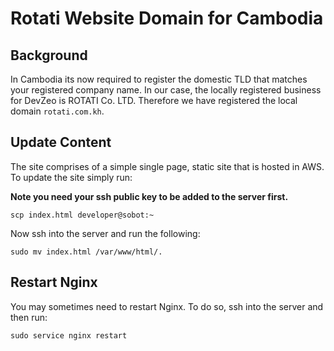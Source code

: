 # Rotati Website Domain for Cambodia

## Background

In Cambodia its now required to register the domestic TLD that matches your registered company name. In our case, the locally registered business for DevZeo is ROTATI Co. LTD. Therefore we have registered the local domain `rotati.com.kh`.

## Update Content

The site comprises of a simple single page, static site that is hosted in AWS. To update the site simply run: 

**Note you need your ssh public key to be added to the server first.** 

```
scp index.html developer@sobot:~
```

Now ssh into the server and run the following:

```
sudo mv index.html /var/www/html/.
```

## Restart Nginx

You may sometimes need to restart Nginx. To do so, ssh into the server and then run:

```
sudo service nginx restart
```